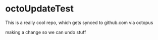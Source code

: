 # octoUpdateTest

This is a really cool repo, which gets synced to github.com via octopus


making a change so we can undo stuff
